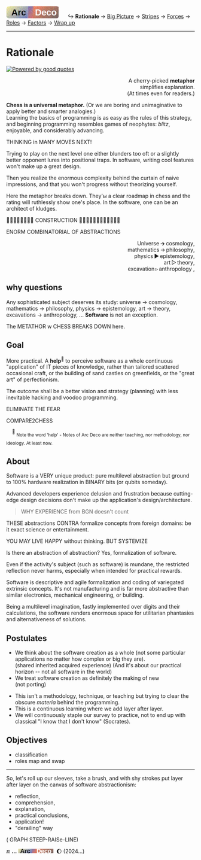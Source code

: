 [![Arc Deco.](../../../../_rsc/_img/ArcDeco/ArcDeco-bar-h33px_rounded.jpg)](../../README.md) &nbsp;&nbsp;&nbsp;&nbsp;&nbsp;↪️&nbsp;**Rationale** -> [Big Picture](../02.BigPict/README.md) -> [Stripes](../03.Stripes/README.md) -> [Forces](../04.Forces/README.md) -> [Roles](../05.Roles/README.md) -> [Factors](../06.Factors/README.md) -> [Wrap&nbsp;up](../07.Wrapping/README.md)

---

# Rationale

[![Powered by good quotes](https://img.shields.io/badge/💡Powered-💬by_quotes-Cyan?style=flat&labelColor=CornflowerBlue&color=CornflowerBlue)](../../../../pencraft/README+/quotes/README+/cornerstones.md)

<p dir="rtl">A cherry-picked <b>metaphor</b><br />.simplifies explanation<br />(.At times even for readers)</p>

**Chess is a universal metaphor.** (Or we are boring and unimaginative to apply better and smarter analogies.)\
Learning the basics of programming is as easy as the rules of this strategy, and beginning programming resembles games of neophytes: _blitz_, enjoyable, and considerably advancing.

THINKING in MANY MOVES NEXT!

Trying to play on the next level one either blunders too oft or a slightly better opponent lures into positional traps. 
In software, writing cool features won't make up a great design. 

Then you realize the enormous complexity behind the curtain of naive impressions, and that you won't progress without theorizing yourself.

Here the metaphor breaks down. They'ы a clear roadmap in chess and the rating will ruthlessly show one's place. In the software, one can be an architect of kludges. 


🚧🚧🚧🚧🚧🚧🚧🚧    CONSTRUCTION 🚧🚧🚧🚧🚧🚧🚧🚧🚧🚧🚧🚧


ENORM COMBINATORIAL OF ABSTRACTIONS

<p dir="rtl">,Universe&thinsp;<b>&rarr;</b>&thinsp;cosmology<br />,mathematics&thinsp;&rarr;&thinsp;philosophy<br />,physics&thinsp;&#9658;&thinsp;epistemology<br />
,art&thinsp;&#9655;&thinsp;theory<br />, excavation&thinsp;&#9657;&thinsp;anthropology</p>

## why questions 

Any sophisticated subject deserves its study: universe -> cosmology, mathematics -> philosophy, physics -> epistemology, art -> theory, excavations -> anthropology, ... **Software** is not an exception.


The METATHOR w CHESS BREAKS DOWN here.

## Goal

More practical. A **help**<sup>🙋</sup> to perceive software as a whole continuous "application" of IT pieces of knowledge, rather than tailored scattered occasional craft, or the building of sand castles on greenfields, or the "great art" of perfectionism.

The outcome shall be a better vision and strategy (planning) with less inevitable hacking and voodoo programming.

ELIMINATE THE FEAR

COMPARE2CHESS

&nbsp;&nbsp;&nbsp;&nbsp;<sup>🙋</sup> <sub>Note the word 'help' - Notes of Arc Deco are neither teaching, nor methodology, nor ideology. At least now.</sub>

## About

Software is a VERY unique product: pure multilevel abstraction but ground to 100% hardware realization in BINARY bits (or qubits someday).

Advanced developers experience delusion and frustration because cutting-edge design decisions don't make up the application's design/architecture.

> WHY EXPERIENCE from BGN doesn't count

THESE abstractions CONTRA  formalize concepts from foreign domains: be it exact science or entertainment.

YOU MAY LIVE HAPPY without thinking. BUT SYSTEMIZE

Is there an abstraction of abstraction? Yes, formalization of software.

Even if the activity's subject (such as software) is mundane, the restricted reflection never harms, especially when intended for practical rewards.

Software is descriptive and agile formalization and coding of variegated extrinsic concepts. It's not manufacturing and is far more abstractive than similar electronics, mechanical engineering, or building.

Being a multilevel imagination, fastly implemented over digits and their calculations, the software renders enormous space for utilitarian phantasies and alternativeness of solutions.

## Postulates

+ We think about the software creation as a whole (not some particular applications no matter how complex or big they are).\
(shared inherited acquired experience) (And it's about our practical horizon -- not all software in the world)
+ We treat software creation as definitely the making of new\
(not porting)
* This isn't a methodology, technique, or teaching but trying to clear the obscure _materia_ behind the programming.
* This is a continuous learning where we add layer after layer.
* We will continuously staple our survey to practice, not to end up with classical "I know that I don't know" (Socrates).

## Objectives

+ classification
+ roles map and swap

---

So, let's roll up our sleeves, take a brush, and with shy strokes put layer after layer on the canvas of software abstractionism:

+ reflection,
+ comprehension,
+ explanation,
+ practical conclusions,
+ application!
+ "derailing" way

( GRAPH STEEP-RAISe-LINE)


🔚 **...** <picture><img alt="&nbsp;&nbsp;&nbsp;&nbsp;Arc Deco" src="../../../../_rsc/_img/ArcDeco/ArcDeco-bar-12px.jpg"
title="Arc&nbsp;&nbsp;&nbsp;&nbsp;&nbsp;ARChitecture&#013;&#010;D&nbsp;&nbsp;&nbsp;&nbsp;&nbsp;&nbsp;&nbsp;Design&#013;&#010;e&nbsp;&nbsp;&nbsp;&nbsp;&nbsp;&nbsp;&nbsp;&nbsp;dEvelopment&#013;&#010;co&nbsp;&nbsp;&nbsp;&nbsp;&nbsp;&nbsp;COde"/></picture>
&nbsp;🌔 (2024...)

